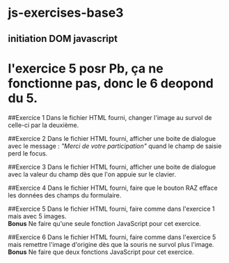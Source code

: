 # js-exercises-base3
## initiation DOM javascript 

# l'exercice 5 posr Pb, ça ne fonctionne pas, donc le 6 deopond du 5.

##Exercice 1
Dans le fichier HTML fourni, changer l'image au survol de celle-ci par la deuxième.

##Exercice 2
Dans le fichier HTML fourni, afficher une boite de dialogue avec le message : *"Merci de votre participation"* quand le champ de saisie perd le focus.

##Exercice 3
Dans le fichier HTML fourni, afficher une boite de dialogue avec la valeur du champ dès que l'on appuie sur le clavier.

##Exercice 4
Dans le fichier HTML fourni, faire que le bouton RAZ efface les données des champs du formulaire.

##Exercice 5
Dans le fichier HTML fourni, faire comme dans l'exercice 1 mais avec 5 images.  
**Bonus** Ne faire qu'une seule fonction JavaScript pour cet exercice.

##Exercice 6
Dans le fichier HTML fourni, faire comme dans l'exercice 5 mais remettre l'image d'origine dès que la souris ne survol plus l'image.  
**Bonus** Ne faire que deux fonctions JavaScript pour cet exercice.

